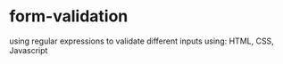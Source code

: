 # form-validation
using regular expressions to validate different inputs using: HTML, CSS, Javascript
